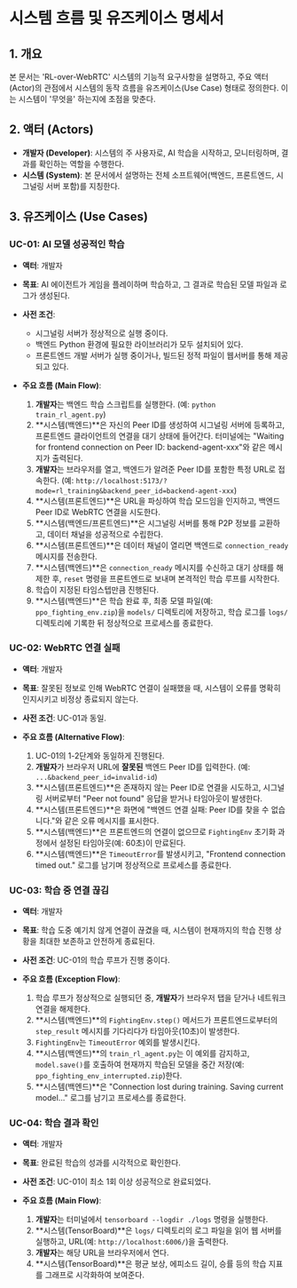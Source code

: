 # 시스템 흐름 및 유즈케이스 명세서

## 1. 개요

본 문서는 'RL-over-WebRTC' 시스템의 기능적 요구사항을 설명하고, 주요 액터(Actor)의 관점에서 시스템의 동작 흐름을 유즈케이스(Use Case) 형태로 정의한다. 이는 시스템이 '무엇을' 하는지에 초점을 맞춘다.

## 2. 액터 (Actors)

-   **개발자 (Developer)**: 시스템의 주 사용자로, AI 학습을 시작하고, 모니터링하며, 결과를 확인하는 역할을 수행한다.
-   **시스템 (System)**: 본 문서에서 설명하는 전체 소프트웨어(백엔드, 프론트엔드, 시그널링 서버 포함)를 지칭한다.

## 3. 유즈케이스 (Use Cases)

### UC-01: AI 모델 성공적인 학습

-   **액터**: 개발자
-   **목표**: AI 에이전트가 게임을 플레이하며 학습하고, 그 결과로 학습된 모델 파일과 로그가 생성된다.
-   **사전 조건**:
    -   시그널링 서버가 정상적으로 실행 중이다.
    -   백엔드 Python 환경에 필요한 라이브러리가 모두 설치되어 있다.
    -   프론트엔드 개발 서버가 실행 중이거나, 빌드된 정적 파일이 웹서버를 통해 제공되고 있다.

-   **주요 흐름 (Main Flow)**:
    1.  **개발자**는 백엔드 학습 스크립트를 실행한다. (예: `python train_rl_agent.py`)
    2.  **시스템(백엔드)**은 자신의 Peer ID를 생성하여 시그널링 서버에 등록하고, 프론트엔드 클라이언트의 연결을 대기 상태에 들어간다. 터미널에는 "Waiting for frontend connection on Peer ID: backend-agent-xxx"와 같은 메시지가 출력된다.
    3.  **개발자**는 브라우저를 열고, 백엔드가 알려준 Peer ID를 포함한 특정 URL로 접속한다. (예: `http://localhost:5173/?mode=rl_training&backend_peer_id=backend-agent-xxx`)
    4.  **시스템(프론트엔드)**은 URL을 파싱하여 학습 모드임을 인지하고, 백엔드 Peer ID로 WebRTC 연결을 시도한다.
    5.  **시스템(백엔드/프론트엔드)**은 시그널링 서버를 통해 P2P 정보를 교환하고, 데이터 채널을 성공적으로 수립한다.
    6.  **시스템(프론트엔드)**은 데이터 채널이 열리면 백엔드로 `connection_ready` 메시지를 전송한다.
    7.  **시스템(백엔드)**은 `connection_ready` 메시지를 수신하고 대기 상태를 해제한 후, `reset` 명령을 프론트엔드로 보내며 본격적인 학습 루프를 시작한다.
    8.  학습이 지정된 타임스텝만큼 진행된다.
    9.  **시스템(백엔드)**은 학습 완료 후, 최종 모델 파일(예: `ppo_fighting_env.zip`)을 `models/` 디렉토리에 저장하고, 학습 로그를 `logs/` 디렉토리에 기록한 뒤 정상적으로 프로세스를 종료한다.

### UC-02: WebRTC 연결 실패

-   **액터**: 개발자
-   **목표**: 잘못된 정보로 인해 WebRTC 연결이 실패했을 때, 시스템이 오류를 명확히 인지시키고 비정상 종료되지 않는다.
-   **사전 조건**: UC-01과 동일.

-   **주요 흐름 (Alternative Flow)**:
    1.  UC-01의 1-2단계와 동일하게 진행된다.
    2.  **개발자**가 브라우저 URL에 **잘못된** 백엔드 Peer ID를 입력한다. (예: `...&backend_peer_id=invalid-id`)
    3.  **시스템(프론트엔드)**은 존재하지 않는 Peer ID로 연결을 시도하고, 시그널링 서버로부터 "Peer not found" 응답을 받거나 타임아웃이 발생한다.
    4.  **시스템(프론트엔드)**은 화면에 "백엔드 연결 실패: Peer ID를 찾을 수 없습니다."와 같은 오류 메시지를 표시한다.
    5.  **시스템(백엔드)**은 프론트엔드의 연결이 없으므로 `FightingEnv` 초기화 과정에서 설정된 타임아웃(예: 60초)이 만료된다.
    6.  **시스템(백엔드)**은 `TimeoutError`를 발생시키고, "Frontend connection timed out." 로그를 남기며 정상적으로 프로세스를 종료한다.

### UC-03: 학습 중 연결 끊김

-   **액터**: 개발자
-   **목표**: 학습 도중 예기치 않게 연결이 끊겼을 때, 시스템이 현재까지의 학습 진행 상황을 최대한 보존하고 안전하게 종료된다.
-   **사전 조건**: UC-01의 학습 루프가 진행 중이다.

-   **주요 흐름 (Exception Flow)**:
    1.  학습 루프가 정상적으로 실행되던 중, **개발자**가 브라우저 탭을 닫거나 네트워크 연결을 해제한다.
    2.  **시스템(백엔드)**의 `FightingEnv.step()` 메서드가 프론트엔드로부터의 `step_result` 메시지를 기다리다가 타임아웃(10초)이 발생한다.
    3.  `FightingEnv`는 `TimeoutError` 예외를 발생시킨다.
    4.  **시스템(백엔드)**의 `train_rl_agent.py`는 이 예외를 감지하고, `model.save()`를 호출하여 현재까지 학습된 모델을 중간 저장(예: `ppo_fighting_env_interrupted.zip`)한다.
    5.  **시스템(백엔드)**은 "Connection lost during training. Saving current model..." 로그를 남기고 프로세스를 종료한다.

### UC-04: 학습 결과 확인

-   **액터**: 개발자
-   **목표**: 완료된 학습의 성과를 시각적으로 확인한다.
-   **사전 조건**: UC-01이 최소 1회 이상 성공적으로 완료되었다.

-   **주요 흐름 (Main Flow)**:
    1.  **개발자**는 터미널에서 `tensorboard --logdir ./logs` 명령을 실행한다.
    2.  **시스템(TensorBoard)**은 `logs/` 디렉토리의 로그 파일을 읽어 웹 서버를 실행하고, URL(예: `http://localhost:6006/`)을 출력한다.
    3.  **개발자**는 해당 URL을 브라우저에서 연다.
    4.  **시스템(TensorBoard)**은 평균 보상, 에피소드 길이, 승률 등의 학습 지표를 그래프로 시각화하여 보여준다.
